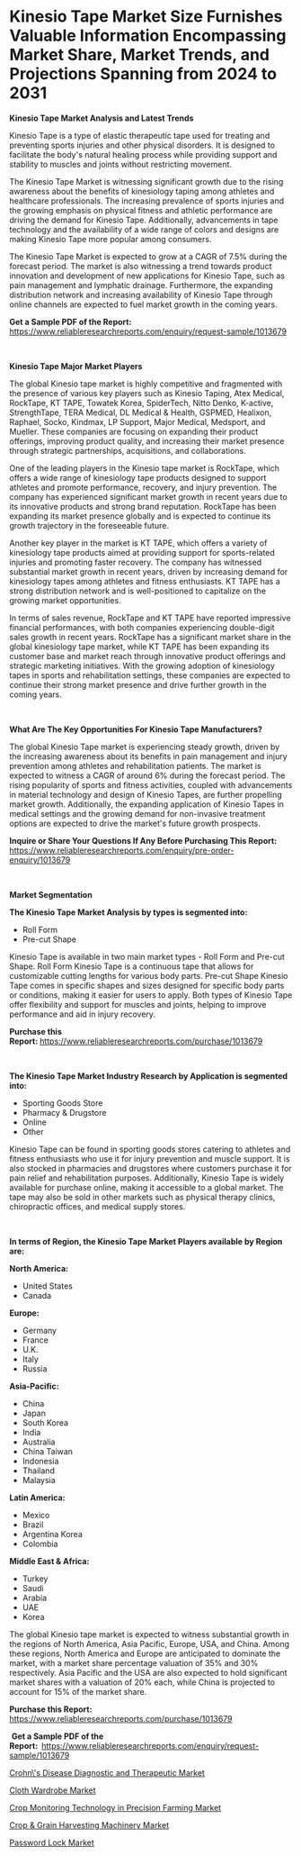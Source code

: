 <p><h1>Kinesio Tape Market Size Furnishes Valuable Information Encompassing Market Share, Market Trends, and Projections Spanning from 2024 to 2031</h1></p><p><strong>Kinesio Tape Market Analysis and Latest Trends</strong></p>
<p><p>Kinesio Tape is a type of elastic therapeutic tape used for treating and preventing sports injuries and other physical disorders. It is designed to facilitate the body's natural healing process while providing support and stability to muscles and joints without restricting movement.</p><p>The Kinesio Tape Market is witnessing significant growth due to the rising awareness about the benefits of kinesiology taping among athletes and healthcare professionals. The increasing prevalence of sports injuries and the growing emphasis on physical fitness and athletic performance are driving the demand for Kinesio Tape. Additionally, advancements in tape technology and the availability of a wide range of colors and designs are making Kinesio Tape more popular among consumers.</p><p>The Kinesio Tape Market is expected to grow at a CAGR of 7.5% during the forecast period. The market is also witnessing a trend towards product innovation and development of new applications for Kinesio Tape, such as pain management and lymphatic drainage. Furthermore, the expanding distribution network and increasing availability of Kinesio Tape through online channels are expected to fuel market growth in the coming years.</p></p>
<p><strong>Get a Sample PDF of the Report:&nbsp;</strong> <a href="https://www.reliableresearchreports.com/enquiry/request-sample/1013679">https://www.reliableresearchreports.com/enquiry/request-sample/1013679</a></p>
<p>&nbsp;</p>
<p><strong>Kinesio Tape Major Market Players</strong></p>
<p><p>The global Kinesio tape market is highly competitive and fragmented with the presence of various key players such as Kinesio Taping, Atex Medical, RockTape, KT TAPE, Towatek Korea, SpiderTech, Nitto Denko, K-active, StrengthTape, TERA Medical, DL Medical & Health, GSPMED, Healixon, Raphael, Socko, Kindmax, LP Support, Major Medical, Medsport, and Mueller. These companies are focusing on expanding their product offerings, improving product quality, and increasing their market presence through strategic partnerships, acquisitions, and collaborations.</p><p>One of the leading players in the Kinesio tape market is RockTape, which offers a wide range of kinesiology tape products designed to support athletes and promote performance, recovery, and injury prevention. The company has experienced significant market growth in recent years due to its innovative products and strong brand reputation. RockTape has been expanding its market presence globally and is expected to continue its growth trajectory in the foreseeable future.</p><p>Another key player in the market is KT TAPE, which offers a variety of kinesiology tape products aimed at providing support for sports-related injuries and promoting faster recovery. The company has witnessed substantial market growth in recent years, driven by increasing demand for kinesiology tapes among athletes and fitness enthusiasts. KT TAPE has a strong distribution network and is well-positioned to capitalize on the growing market opportunities.</p><p>In terms of sales revenue, RockTape and KT TAPE have reported impressive financial performances, with both companies experiencing double-digit sales growth in recent years. RockTape has a significant market share in the global kinesiology tape market, while KT TAPE has been expanding its customer base and market reach through innovative product offerings and strategic marketing initiatives. With the growing adoption of kinesiology tapes in sports and rehabilitation settings, these companies are expected to continue their strong market presence and drive further growth in the coming years.</p></p>
<p>&nbsp;</p>
<p><strong>What Are The Key Opportunities For Kinesio Tape Manufacturers?</strong></p>
<p><p>The global Kinesio Tape market is experiencing steady growth, driven by the increasing awareness about its benefits in pain management and injury prevention among athletes and rehabilitation patients. The market is expected to witness a CAGR of around 6% during the forecast period. The rising popularity of sports and fitness activities, coupled with advancements in material technology and design of Kinesio Tapes, are further propelling market growth. Additionally, the expanding application of Kinesio Tapes in medical settings and the growing demand for non-invasive treatment options are expected to drive the market's future growth prospects.</p></p>
<p><strong>Inquire or Share Your Questions If Any Before Purchasing This Report:</strong> <a href="https://www.reliableresearchreports.com/enquiry/pre-order-enquiry/1013679">https://www.reliableresearchreports.com/enquiry/pre-order-enquiry/1013679</a></p>
<p>&nbsp;</p>
<p><strong>Market Segmentation</strong></p>
<p><strong>The Kinesio Tape Market Analysis by types is segmented into:</strong></p>
<p><ul><li>Roll Form</li><li>Pre-cut Shape</li></ul></p>
<p><p>Kinesio Tape is available in two main market types - Roll Form and Pre-cut Shape. Roll Form Kinesio Tape is a continuous tape that allows for customizable cutting lengths for various body parts. Pre-cut Shape Kinesio Tape comes in specific shapes and sizes designed for specific body parts or conditions, making it easier for users to apply. Both types of Kinesio Tape offer flexibility and support for muscles and joints, helping to improve performance and aid in injury recovery.</p></p>
<p><strong>Purchase this Report:&nbsp;</strong><a href="https://www.reliableresearchreports.com/purchase/1013679">https://www.reliableresearchreports.com/purchase/1013679</a></p>
<p>&nbsp;</p>
<p><strong>The Kinesio Tape Market Industry Research by Application is segmented into:</strong></p>
<p><ul><li>Sporting Goods Store</li><li>Pharmacy & Drugstore</li><li>Online</li><li>Other</li></ul></p>
<p><p>Kinesio Tape can be found in sporting goods stores catering to athletes and fitness enthusiasts who use it for injury prevention and muscle support. It is also stocked in pharmacies and drugstores where customers purchase it for pain relief and rehabilitation purposes. Additionally, Kinesio Tape is widely available for purchase online, making it accessible to a global market. The tape may also be sold in other markets such as physical therapy clinics, chiropractic offices, and medical supply stores.</p></p>
<p>&nbsp;</p>
<p><strong>In terms of Region, the Kinesio Tape Market Players available by Region are:</strong></p>
<p>
    <p> <strong> North America: </strong>
        <ul>
            <li>United States</li>
            <li>Canada</li>
        </ul>
        </p> 
    <p> <strong> Europe: </strong>
        <ul>
            <li>Germany</li>
            <li>France</li>
            <li>U.K.</li>
            <li>Italy</li>
            <li>Russia</li>
        </ul>
        </p> 
    <p> <strong> Asia-Pacific: </strong>
        <ul>
            <li>China</li>
            <li>Japan</li>
            <li>South Korea</li>
            <li>India</li>
            <li>Australia</li>
            <li>China Taiwan</li>
            <li>Indonesia</li>
            <li>Thailand</li>
            <li>Malaysia</li>
        </ul>
        </p> 
    <p> <strong> Latin America: </strong>
        <ul>
            <li>Mexico</li>
            <li>Brazil</li>
            <li>Argentina Korea</li>
            <li>Colombia</li>
        </ul>
        </p> 
    <p> <strong> Middle East & Africa: </strong>
        <ul>
            <li>Turkey</li>
            <li>Saudi</li>
            <li>Arabia</li>
            <li>UAE</li>
            <li>Korea</li>
        </ul>
    </p>
    </p>
<p><p>The global Kinesio tape market is expected to witness substantial growth in the regions of North America, Asia Pacific, Europe, USA, and China. Among these regions, North America and Europe are anticipated to dominate the market, with a market share percentage valuation of 35% and 30% respectively. Asia Pacific and the USA are also expected to hold significant market shares with a valuation of 20% each, while China is projected to account for 15% of the market share.</p></p>
<p><strong>Purchase this Report: </strong><a href="https://www.reliableresearchreports.com/purchase/1013679">https://www.reliableresearchreports.com/purchase/1013679</a></p>
<p>&nbsp;<strong>Get a Sample PDF of the Report:&nbsp;&nbsp;</strong><a href="https://www.reliableresearchreports.com/enquiry/request-sample/1013679">https://www.reliableresearchreports.com/enquiry/request-sample/1013679</a></p>
<p><strong></strong></p>
<p><p><a href="https://simplistic-meeting-7ee.notion.site/Global-Crohn-s-Disease-Diagnostic-and-Therapeutic-Market-Size-and-Market-Trends-Insights-and-Proje-28bc6500bed347b986f8fd42d49dd727">Crohn\'s Disease Diagnostic and Therapeutic Market</a></p><p><a href="https://view.publitas.com/reportprime-1/cloth-wardrobe-market-size-reflecting-a-forecast-till-2031-market-by-type-by-application-and-by-geography/">Cloth Wardrobe Market</a></p><p><a href="https://skillful-vermicelli-b89.notion.site/Global-Crop-Monitoring-Technology-in-Precision-Farming-Market-by-Types-Applications-and-Major-Play-a59db040d9c24c64897ceb5593514d6d">Crop Monitoring Technology in Precision Farming Market</a></p><p><a href="https://eight-handstand-8fb.notion.site/Crop-Grain-Harvesting-Machinery-Market-Research-Report-Provides-thorough-Industry-Overview-which--3f7fe26a3bde4c15b0d7b607e83b6c2e">Crop & Grain Harvesting Machinery Market</a></p><p><a href="https://view.publitas.com/reportprime-1/password-lock-market-research-report-unlocks-analysis-on-the-market-financial-status-market-size-and-market-revenue-upto-2031/">Password Lock Market</a></p></p>